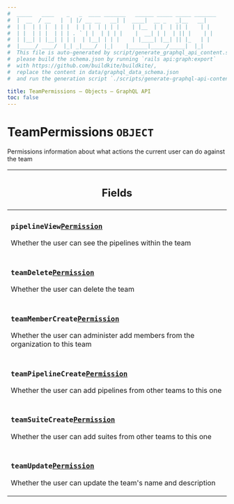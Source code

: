 ```yaml
---
#  _____   ____    _   _  ____ _______   ______ _____ _____ _______
#  |  __  / __   |  | |/ __ __   __| |  ____|  __ _   _|__   __|
#  | |  | | |  | | |  | | |  | | | |    | |__  | |  | || |    | |
#  | |  | | |  | | | . ` | |  | | | |    |  __| | |  | || |    | |
#  | |__| | |__| | | |  | |__| | | |    | |____| |__| || |_   | |
#  |_____/ ____/  |_| _|____/  |_|    |______|_____/_____|  |_|
#  This file is auto-generated by script/generate_graphql_api_content.sh,
#  please build the schema.json by running `rails api:graph:export`
#  with https://github.com/buildkite/buildkite/,
#  replace the content in data/graphql_data_schema.json
#  and run the generation script `./scripts/generate-graphql-api-content.sh`.

title: TeamPermissions – Objects – GraphQL API
toc: false
---
```

<!-- vale off -->
<h1 class="has-pills" data-algolia-exclude>
  TeamPermissions
  <span class="pill pill--object pill--normal-case pill--large"><code>OBJECT</code></span>
</h1>
<!-- vale on -->


Permissions information about what actions the current user can do against the team

<table class="responsive-table responsive-table--single-column-rows">
  <thead>
    <th>
      <h2 data-algolia-exclude>Fields</h2>
    </th>
  </thead>
  <tbody>
    <tr><td><h3 class="is-small has-pills"><code>pipelineView</code><a href="/docs/apis/graphql/schemas/object/permission" class="pill pill--object pill--normal-case pill--medium" title="Go to OBJECT Permission"><code>Permission</code></a></h3><p>Whether the user can see the pipelines within the team</p></td></tr><tr><td><h3 class="is-small has-pills"><code>teamDelete</code><a href="/docs/apis/graphql/schemas/object/permission" class="pill pill--object pill--normal-case pill--medium" title="Go to OBJECT Permission"><code>Permission</code></a></h3><p>Whether the user can delete the team</p></td></tr><tr><td><h3 class="is-small has-pills"><code>teamMemberCreate</code><a href="/docs/apis/graphql/schemas/object/permission" class="pill pill--object pill--normal-case pill--medium" title="Go to OBJECT Permission"><code>Permission</code></a></h3><p>Whether the user can administer add members from the organization to this team</p></td></tr><tr><td><h3 class="is-small has-pills"><code>teamPipelineCreate</code><a href="/docs/apis/graphql/schemas/object/permission" class="pill pill--object pill--normal-case pill--medium" title="Go to OBJECT Permission"><code>Permission</code></a></h3><p>Whether the user can add pipelines from other teams to this one</p></td></tr><tr><td><h3 class="is-small has-pills"><code>teamSuiteCreate</code><a href="/docs/apis/graphql/schemas/object/permission" class="pill pill--object pill--normal-case pill--medium" title="Go to OBJECT Permission"><code>Permission</code></a></h3><p>Whether the user can add suites from other teams to this one</p></td></tr><tr><td><h3 class="is-small has-pills"><code>teamUpdate</code><a href="/docs/apis/graphql/schemas/object/permission" class="pill pill--object pill--normal-case pill--medium" title="Go to OBJECT Permission"><code>Permission</code></a></h3><p>Whether the user can update the team's name and description</p></td></tr>
  </tbody>
</table>
